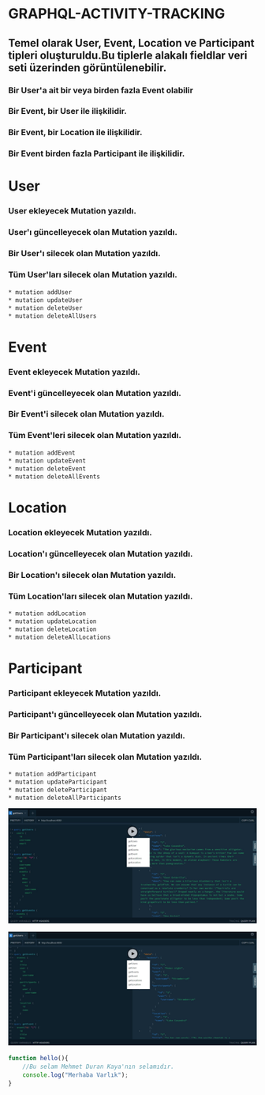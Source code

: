 # GRAPHQL-ACTIVITY-TRACKING

## Temel olarak User, Event, Location ve Participant tipleri oluşturuldu.Bu tiplerle alakalı fieldlar veri seti üzerinden görüntülenebilir.

### Bir User'a ait bir veya birden fazla Event olabilir
### Bir Event, bir User ile ilişkilidir.
### Bir Event, bir Location ile ilişkilidir.
### Bir Event birden fazla Participant ile ilişkilidir.
# User
### User ekleyecek Mutation yazıldı.
### User'ı güncelleyecek olan Mutation yazıldı.
### Bir User'ı silecek olan Mutation yazıldı.
### Tüm User'ları silecek olan Mutation yazıldı.
    * mutation addUser 
    * mutation updateUser
    * mutation deleteUser
    * mutation deleteAllUsers

# Event
### Event ekleyecek Mutation yazıldı.
### Event'i güncelleyecek olan Mutation yazıldı.
### Bir Event'i silecek olan Mutation yazıldı.
### Tüm Event'leri silecek olan Mutation yazıldı.
    * mutation addEvent 
    * mutation updateEvent
    * mutation deleteEvent
    * mutation deleteAllEvents

# Location
### Location ekleyecek Mutation yazıldı.
### Location'ı güncelleyecek olan Mutation yazıldı.
### Bir Location'ı silecek olan Mutation yazıldı.
### Tüm Location'ları silecek olan Mutation yazıldı.
    * mutation addLocation 
    * mutation updateLocation
    * mutation deleteLocation
    * mutation deleteAllLocations
# Participant
### Participant ekleyecek Mutation yazıldı.
### Participant'ı güncelleyecek olan Mutation yazıldı.
### Bir Participant'ı silecek olan Mutation yazıldı.
### Tüm Participant'ları silecek olan Mutation yazıldı.
    * mutation addParticipant 
    * mutation updateParticipant
    * mutation deleteParticipant
    * mutation deleteAllParticipants

  ![alt text](1.jpg)

![alt text](2.jpg)

```javascript 
function hello(){
    //Bu selam Mehmet Duran Kaya'nın selamıdır.
    console.log("Merhaba Varlık");
}

